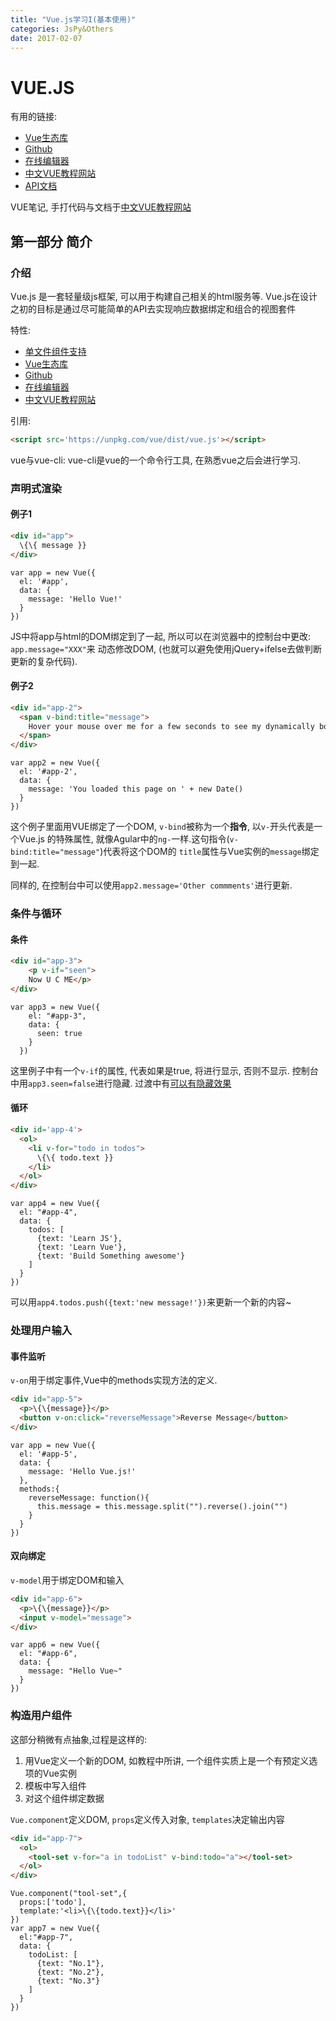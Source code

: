 ```yaml
---
title: "Vue.js学习I(基本使用)"
categories: JsPy&Others
date: 2017-02-07
---
```


# VUE.JS

有用的链接:
- [Vue生态库](https://github.com/vuejs/awesome-vue#libraries--plugins)
- [Github](https://github.com/vuejs/vue)
- [在线编辑器](https://jsfiddle.net/chrisvfritz/50wL7mdz/)
- [中文VUE教程网站](https://cn.vuejs.org)
- [API文档](https://cn.vuejs.org/v2/api)

VUE笔记, 手打代码与文档于[中文VUE教程网站](https://cn.vuejs.org)

## 第一部分 简介
### 介绍

Vue.js 是一套轻量级js框架, 可以用于构建自己相关的html服务等.
Vue.js在设计之初的目标是通过尽可能简单的API去实现响应数据绑定和组合的视图套件

特性:
- [单文件组件支持](https://cn.vuejs.org/v2/guide/single-file-components.html)
- [Vue生态库](https://github.com/vuejs/awesome-vue#libraries--plugins)
- [Github](https://github.com/vuejs/vue)
- [在线编辑器](https://jsfiddle.net/chrisvfritz/50wL7mdz/)
- [中文VUE教程网站](https://cn.vuejs.org)

引用:
```html
<script src='https://unpkg.com/vue/dist/vue.js'></script>
```

vue与vue-cli:
vue-cli是vue的一个命令行工具, 在熟悉vue之后会进行学习.

### 声明式渲染
#### 例子1
```html
<div id="app">
  \{\{ message }}
</div>
```
```JS
var app = new Vue({
  el: '#app',
  data: {
    message: 'Hello Vue!'
  }
})
```
JS中将app与html的DOM绑定到了一起, 所以可以在浏览器中的控制台中更改: `app.message="XXX"`来
动态修改DOM, (也就可以避免使用jQuery+ifelse去做判断更新的复杂代码).

#### 例子2
```html
<div id="app-2">
  <span v-bind:title="message">
    Hover your mouse over me for a few seconds to see my dynamically bound title!
  </span>
</div>
```
```JS
var app2 = new Vue({
  el: '#app-2',
  data: {
    message: 'You loaded this page on ' + new Date()
  }
})
```
这个例子里面用VUE绑定了一个DOM, `v-bind`被称为一个**指令**, 以`v-`开头代表是一个Vue.js
的特殊属性, 就像Agular中的`ng-`一样.这句指令(`v-bind:title="message"`)代表将这个DOM的
`title`属性与Vue实例的`message`绑定到一起.

同样的, 在控制台中可以使用`app2.message='Other commments'`进行更新.


### 条件与循环
#### 条件
```HTML
<div id="app-3">
    <p v-if="seen">
    Now U C ME</p>
</div>
```
```JS
var app3 = new Vue({
    el: "#app-3",
    data: {
      seen: true
    }
  })
```

这里例子中有一个`v-if`的属性, 代表如果是true, 将进行显示, 否则不显示.
控制台中用`app3.seen=false`进行隐藏. 过渡中有[可以有隐藏效果](https://cn.vuejs.org/v2/guide/transitions.html)

#### 循环
```html
<div id='app-4'>
  <ol>
    <li v-for="todo in todos">
      \{\{ todo.text }}
    </li>
  </ol>
</div>
```
```JS
var app4 = new Vue({
  el: "#app-4",
  data: {
    todos: [
      {text: 'Learn JS'},
      {text: 'Learn Vue'},
      {text: 'Build Something awesome'}
    ]
  }
})
```
可以用`app4.todos.push({text:'new message!'})`来更新一个新的内容~

### 处理用户输入
#### 事件监听
`v-on`用于绑定事件,Vue中的methods实现方法的定义.
```HTML
<div id="app-5">
  <p>\{\{message}}</p>
  <button v-on:click="reverseMessage">Reverse Message</button>
</div>
```
```JS
var app = new Vue({
  el: '#app-5',
  data: {
    message: 'Hello Vue.js!'
  },
  methods:{
    reverseMessage: function(){
      this.message = this.message.split("").reverse().join("")
    }
  }
})
```
#### 双向绑定
`v-model`用于绑定DOM和输入
```html
<div id="app-6">
  <p>\{\{message}}</p>
  <input v-model="message">
</div>
```
```JS
var app6 = new Vue({
  el: "#app-6",
  data: {
    message: "Hello Vue~"
  }
})
```
### 构造用户组件
这部分稍微有点抽象,过程是这样的:
1. 用Vue定义一个新的DOM, 如教程中所讲, 一个组件实质上是一个有预定义选项的Vue实例
2. 模板中写入组件
3. 对这个组件绑定数据

`Vue.component`定义DOM, `props`定义传入对象, `templates`决定输出内容
```html
<div id="app-7">
  <ol>
    <tool-set v-for="a in todoList" v-bind:todo="a"></tool-set>
  </ol>
</div>
```
```JS
Vue.component("tool-set",{
  props:['todo'],
  template:'<li>\{\{todo.text}}</li>'
})
var app7 = new Vue({
  el:"#app-7",
  data: {
    todoList: [
      {text: "No.1"},
      {text: "No.2"},
      {text: "No.3"}
    ]
  }
})
```
